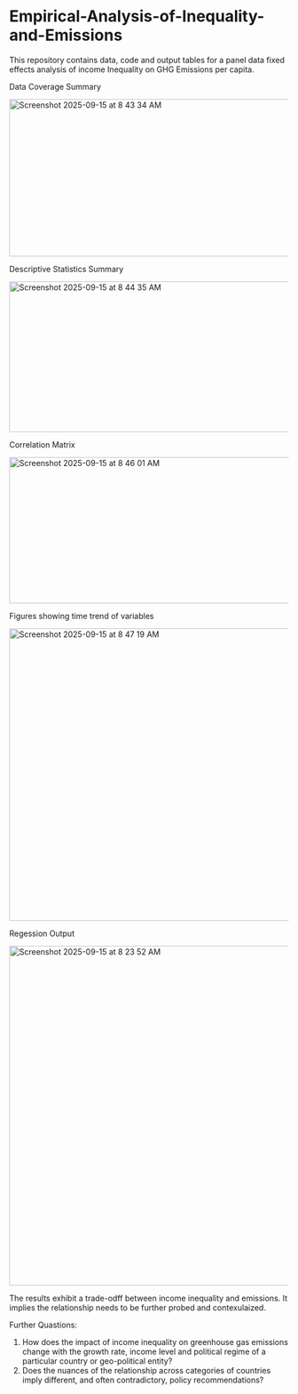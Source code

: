 # Empirical-Analysis-of-Inequality-and-Emissions

This repository contains data, code and output tables for a panel data fixed effects analysis of income Inequality on GHG Emissions per capita. 


Data Coverage Summary

<img width="652" height="283" alt="Screenshot 2025-09-15 at 8 43 34 AM" src="https://github.com/user-attachments/assets/d9592343-4485-4582-8cb3-136274e3d9b4" />




Descriptive Statistics Summary


<img width="658" height="271" alt="Screenshot 2025-09-15 at 8 44 35 AM" src="https://github.com/user-attachments/assets/3b4dbfb3-aea4-4f33-80de-7b40716b9747" />




Correlation Matrix

<img width="624" height="263" alt="Screenshot 2025-09-15 at 8 46 01 AM" src="https://github.com/user-attachments/assets/ecaec03e-af31-4793-8f9f-288cb1f09964" />




Figures showing time trend of variables

<img width="661" height="526" alt="Screenshot 2025-09-15 at 8 47 19 AM" src="https://github.com/user-attachments/assets/9225da83-5ae6-472c-bb49-1e1000dc9e1a" />




Regession Output  


  
<img width="692" height="611" alt="Screenshot 2025-09-15 at 8 23 52 AM" src="https://github.com/user-attachments/assets/79af6772-c3e2-477b-b7ce-225ef9ebdd3f" />


The results exhibit a trade-odff between income inequality and emissions. It implies the relationship needs to be further probed and contexulaized. 


Further Quastions:
1. How does the impact of income inequality on greenhouse gas emissions change with the growth rate, income level and political regime of a particular country or geo-political entity? 
2. Does the nuances of the relationship across categories of countries imply different, and often contradictory, policy recommendations? 
